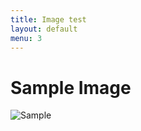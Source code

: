 ```yaml
---
title: Image test
layout: default
menu: 3
---
```


# Sample Image

![Sample](http://www.sesync.org/sites/default/files/styles/featured_images/public/feature_image/workshop-feature.jpg)

